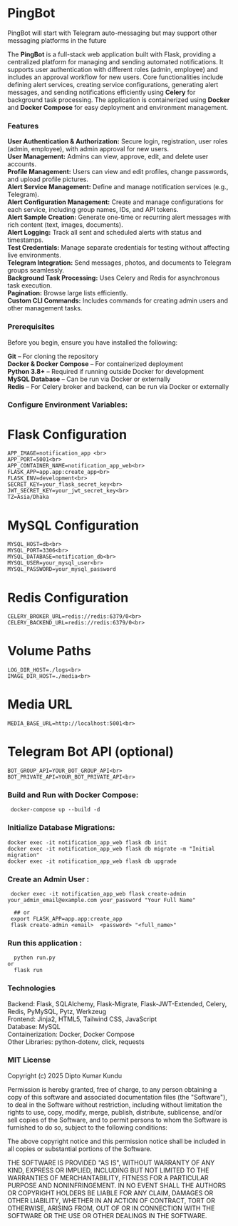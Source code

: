 # PingBot
PingBot will start with Telegram auto-messaging but may support other messaging platforms in the future

The **PingBot** is a full-stack web application built with Flask, providing a centralized platform for managing and sending automated notifications. It supports user authentication with different roles (admin, employee) and includes an approval workflow for new users. Core functionalities include defining alert services, creating service configurations, generating alert messages, and sending notifications efficiently using **Celery** for background task processing. The application is containerized using **Docker** and **Docker Compose** for easy deployment and environment management.


### Features
 **User Authentication & Authorization:** Secure login, registration, user roles (admin, employee), with admin approval for new users.  
 **User Management:** Admins can view, approve, edit, and delete user accounts.  
 **Profile Management:** Users can view and edit profiles, change passwords, and upload profile pictures.  
 **Alert Service Management:** Define and manage notification services (e.g., Telegram).  
 **Alert Configuration Management:** Create and manage configurations for each service, including group names, IDs, and API tokens.  
 **Alert Sample Creation:** Generate one-time or recurring alert messages with rich content (text, images, documents).  
 **Alert Logging:** Track all sent and scheduled alerts with status and timestamps.  
 **Test Credentials:** Manage separate credentials for testing without affecting live environments.  
 **Telegram Integration:** Send messages, photos, and documents to Telegram groups seamlessly.  
 **Background Task Processing:** Uses Celery and Redis for asynchronous task execution.  
 **Pagination:** Browse large lists efficiently.  
 **Custom CLI Commands:** Includes commands for creating admin users and other management tasks.



### Prerequisites
Before you begin, ensure you have installed the following:

 **Git** – For cloning the repository  
 **Docker & Docker Compose** – For containerized deployment  
 **Python 3.8+** – Required if running outside Docker for development  
 **MySQL Database** – Can be run via Docker or externally  
 **Redis** – For Celery broker and backend, can be run via Docker or externally  

### Configure Environment Variables:

 # Flask Configuration
 ```
APP_IMAGE=notification_app <br>
APP_PORT=5001<br>
APP_CONTAINER_NAME=notification_app_web<br>
FLASK_APP=app.app:create_app<br>
FLASK_ENV=development<br>
SECRET_KEY=your_flask_secret_key<br>
JWT_SECRET_KEY=your_jwt_secret_key<br>
TZ=Asia/Dhaka
```
# MySQL Configuration
```
MYSQL_HOST=db<br>
MYSQL_PORT=3306<br>
MYSQL_DATABASE=notification_db<br>
MYSQL_USER=your_mysql_user<br>
MYSQL_PASSWORD=your_mysql_password
```

# Redis Configuration
```
CELERY_BROKER_URL=redis://redis:6379/0<br>
CELERY_BACKEND_URL=redis://redis:6379/0<br>
```

# Volume Paths
```
LOG_DIR_HOST=./logs<br>
IMAGE_DIR_HOST=./media<br>
```

# Media URL
```
MEDIA_BASE_URL=http://localhost:5001<br>
```

# Telegram Bot API (optional)
```
BOT_GROUP_API=YOUR_BOT_GROUP_API<br>
BOT_PRIVATE_API=YOUR_BOT_PRIVATE_API<br>
```


### Build and Run with Docker Compose:
```
 docker-compose up --build -d
```

### Initialize Database Migrations:
```
docker exec -it notification_app_web flask db init
docker exec -it notification_app_web flask db migrate -m "Initial migration"
docker exec -it notification_app_web flask db upgrade
```
### Create an Admin User :

```
 docker exec -it notification_app_web flask create-admin your_admin_email@example.com your_password "Your Full Name"

  ## or 
 export FLASK_APP=app.app:create_app
 flask create-admin <email>  <password> "<full_name>"
```
### Run this application :
```
  python run.py
or
  flask run
```
 
### Technologies

Backend: Flask, SQLAlchemy, Flask-Migrate, Flask-JWT-Extended, Celery, Redis, PyMySQL, Pytz, Werkzeug<br>
Frontend: Jinja2, HTML5, Tailwind CSS, JavaScript<br>
Database: MySQL<br>
Containerization: Docker, Docker Compose<br>
Other Libraries: python-dotenv, click, requests

### MIT License

Copyright (c) 2025 Dipto Kumar Kundu

Permission is hereby granted, free of charge, to any person obtaining a copy
of this software and associated documentation files (the "Software"), to deal
in the Software without restriction, including without limitation the rights
to use, copy, modify, merge, publish, distribute, sublicense, and/or sell
copies of the Software, and to permit persons to whom the Software is
furnished to do so, subject to the following conditions:

The above copyright notice and this permission notice shall be included in all
copies or substantial portions of the Software.

THE SOFTWARE IS PROVIDED "AS IS", WITHOUT WARRANTY OF ANY KIND, EXPRESS OR
IMPLIED, INCLUDING BUT NOT LIMITED TO THE WARRANTIES OF MERCHANTABILITY,
FITNESS FOR A PARTICULAR PURPOSE AND NONINFRINGEMENT. IN NO EVENT SHALL THE
AUTHORS OR COPYRIGHT HOLDERS BE LIABLE FOR ANY CLAIM, DAMAGES OR OTHER
LIABILITY, WHETHER IN AN ACTION OF CONTRACT, TORT OR OTHERWISE, ARISING FROM,
OUT OF OR IN CONNECTION WITH THE SOFTWARE OR THE USE OR OTHER DEALINGS IN THE
SOFTWARE.




